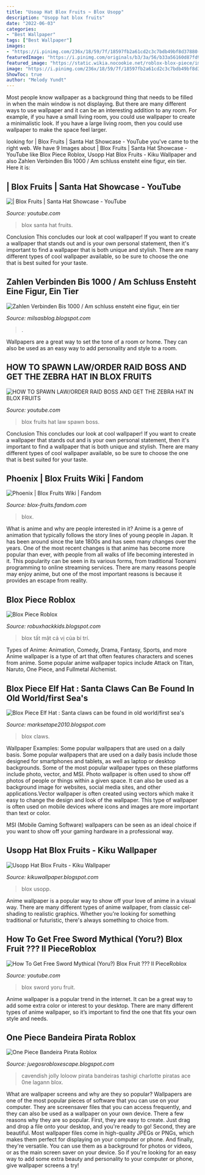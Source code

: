 ```yaml
---
title: "Usoap Hat Blox Fruits ~ Blox Usopp"
description: "Usopp hat blox fruits"
date: "2022-06-03"
categories:
- "Best Wallpaper"
tags: ["Best Wallpaper"]
images:
- "https://i.pinimg.com/236x/18/59/7f/18597fb2a61cd2c3c7bdb49bf8d37880--cavendish-one-piece-jolly.jpg"
featuredImage: "https://i.pinimg.com/originals/b3/3a/56/b33a56160d87fd956bddb83ef5b817c7.png"
featured_image: "https://static.wikia.nocookie.net/roblox-blox-piece/images/5/5b/Marine_Cap.png/revision/latest/scale-to-width-down/250?cb=20201006201333"
image: "https://i.pinimg.com/236x/18/59/7f/18597fb2a61cd2c3c7bdb49bf8d37880--cavendish-one-piece-jolly.jpg"
ShowToc: true
author: "Melody Yundt"
---
```



Most people know wallpaper as a background thing that needs to be filled in when the main window is not displaying. But there are many different ways to use wallpaper and it can be an interesting addition to any room. For example, if you have a small living room, you could use wallpaper to create a minimalistic look. If you have a large living room, then you could use wallpaper to make the space feel larger.

	

		
looking for | Blox Fruits | Santa Hat Showcase - YouTube you've came to the right web. We have 9 Images about | Blox Fruits | Santa Hat Showcase - YouTube like Blox Piece Roblox, Usopp Hat Blox Fruits - Kiku Wallpaper and also Zahlen Verbinden Bis 1000 / Am schluss ensteht eine figur, ein tier. Here it is:
		
    
## | Blox Fruits | Santa Hat Showcase - YouTube

<img loading=lazy src="https://i.ytimg.com/vi/o83sS-T6XAM/hqdefault.jpg" onerror="this.onerror=null;this.src='https://tse3.mm.bing.net/th?id=OIP.qBxD9rX8Tt65DRcPjhJ3LwHaFj&amp;pid=15.1';" alt="| Blox Fruits | Santa Hat Showcase - YouTube">

_Source: youtube.com_

>blox santa hat fruits. 

	

Conclusion
This concludes our look at cool wallpaper! If you want to create a wallpaper that stands out and is your own personal statement, then it's important to find a wallpaper that is both unique and stylish. There are many different types of cool wallpaper available, so be sure to choose the one that is best suited for your taste.

    
## Zahlen Verbinden Bis 1000 / Am Schluss Ensteht Eine Figur, Ein Tier

<img loading=lazy src="https://i.pinimg.com/originals/b3/3a/56/b33a56160d87fd956bddb83ef5b817c7.png" onerror="this.onerror=null;this.src='https://tse4.mm.bing.net/th?id=OIP.qFmg_ADUba9zaTn-kE4RfwHaKe&amp;pid=15.1';" alt="Zahlen Verbinden Bis 1000 / Am schluss ensteht eine figur, ein tier">

_Source: milsasblog.blogspot.com_

>. 

	

Wallpapers are a great way to set the tone of a room or home. They can also be used as an easy way to add personality and style to a room.

    
## HOW TO SPAWN LAW/ORDER RAID BOSS AND GET THE ZEBRA HAT IN BLOX FRUITS

<img loading=lazy src="https://i.ytimg.com/vi/sAJ7PpBDjmg/hqdefault.jpg" onerror="this.onerror=null;this.src='https://tse3.mm.bing.net/th?id=OIP.ezfjK9sLX-uA_NnJXw-JVAHaFj&amp;pid=15.1';" alt="HOW TO SPAWN LAW/ORDER RAID BOSS AND GET THE ZEBRA HAT IN BLOX FRUITS">

_Source: youtube.com_

>blox fruits hat law spawn boss. 

	

Conclusion
This concludes our look at cool wallpaper! If you want to create a wallpaper that stands out and is your own personal statement, then it's important to find a wallpaper that is both unique and stylish. There are many different types of cool wallpaper available, so be sure to choose the one that is best suited for your taste.

    
## Phoenix | Blox Fruits Wiki | Fandom

<img loading=lazy src="https://static.wikia.nocookie.net/roblox-blox-piece/images/6/6a/Series-transparent-phoenix.png/revision/latest?cb=20210923140957" onerror="this.onerror=null;this.src='https://tse1.mm.bing.net/th?id=OIP.qJ9RrsGY2PPDt1nfGINGqgAAAA&amp;pid=15.1';" alt="Phoenix | Blox Fruits Wiki | Fandom">

_Source: blox-fruits.fandom.com_

>blox. 

	

What is anime and why are people interested in it?
Anime is a genre of animation that typically follows the story lines of young people in Japan. It has been around since the late 1800s and has seen many changes over the years. One of the most recent changes is that anime has become more popular than ever, with people from all walks of life becoming interested in it. This popularity can be seen in its various forms, from traditional Toonami programming to online streaming services. There are many reasons people may enjoy anime, but one of the most important reasons is because it provides an escape from reality.

    
## Blox Piece Roblox

<img loading=lazy src="https://i.pinimg.com/736x/1d/35/95/1d3595c42e38db13715ff86a4b349e34.jpg" onerror="this.onerror=null;this.src='https://tse3.mm.bing.net/th?id=OIP.cAnax4ZGtWU44HO-fsxSGQHaDt&amp;pid=15.1';" alt="Blox Piece Roblox">

_Source: robuxhackkids.blogspot.com_

>blox tất mật cả vị của bí trí. 

	

Types of Anime: Animation, Comedy, Drama, Fantasy, Sports, and more
Anime wallpaper is a type of art that often features characters and scenes from anime. Some popular anime wallpaper topics include Attack on Titan, Naruto, One Piece, and Fullmetal Alchemist.

    
## Blox Piece Elf Hat : Santa Claws Can Be Found In Old World/first Sea&#039;s

<img loading=lazy src="https://i.ytimg.com/vi/ZQxpKBmIaD8/maxresdefault.jpg" onerror="this.onerror=null;this.src='https://tse2.mm.bing.net/th?id=OIP.s7ugaEk4bySoXZAMgD9CiAHaEK&amp;pid=15.1';" alt="Blox Piece Elf Hat : Santa claws can be found in old world/first sea&#039;s">

_Source: marksetape2010.blogspot.com_

>blox claws. 

	

Wallpaper Examples: Some popular wallpapers that are used on a daily basis.
Some popular wallpapers that are used on a daily basis include those designed for smartphones and tablets, as well as laptop or desktop backgrounds. Some of the most popular wallpaper types on these platforms include photo, vector, and MSI. 
Photo wallpaper is often used to show off photos of people or things within a given space. It can also be used as a background image for websites, social media sites, and other applications.Vector wallpaper is often created using vectors which make it easy to change the design and look of the wallpaper. This type of wallpaper is often used on mobile devices where icons and images are more important than text or color. 

MSI (Mobile Gaming Software) wallpapers can be seen as an ideal choice if you want to show off your gaming hardware in a professional way.

    
## Usopp Hat Blox Fruits - Kiku Wallpaper

<img loading=lazy src="https://static.wikia.nocookie.net/roblox-blox-piece/images/5/5b/Marine_Cap.png/revision/latest/scale-to-width-down/250?cb=20201006201333" onerror="this.onerror=null;this.src='https://tse2.mm.bing.net/th?id=OIP.Pj-lXx50J1ZvcJ_bvEL-nQAAAA&amp;pid=15.1';" alt="Usopp Hat Blox Fruits - Kiku Wallpaper">

_Source: kikuwallpaper.blogspot.com_

>blox usopp. 

	

Anime wallpaper is a popular way to show off your love of anime in a visual way. There are many different types of anime wallpaper, from classic cel-shading to realistic graphics. Whether you're looking for something traditional or futuristic, there's always something to choice from.

    
## How To Get Free Sword Mythical (Yoru?) Blox Fruit ??? II PieceRoblox

<img loading=lazy src="https://i.ytimg.com/vi/rvNyZg5N4g8/hqdefault.jpg" onerror="this.onerror=null;this.src='https://tse3.mm.bing.net/th?id=OIP.l5t2ahYAvowoscJNKFzh3AHaFj&amp;pid=15.1';" alt="How To Get Free Sword Mythical (Yoru?) Blox Fruit ??? II PieceRoblox">

_Source: youtube.com_

>blox sword yoru fruit. 

	

Anime wallpaper is a popular trend in the internet. It can be a great way to add some extra color or interest to your desktop. There are many different types of anime wallpaper, so it’s important to find the one that fits your own style and needs.

    
## One Piece Bandeira Pirata Roblox

<img loading=lazy src="https://i.pinimg.com/236x/18/59/7f/18597fb2a61cd2c3c7bdb49bf8d37880--cavendish-one-piece-jolly.jpg" onerror="this.onerror=null;this.src='https://tse4.mm.bing.net/th?id=OIP.Gu7gDn8yUPsiE0KTg3ZZCgAAAA&amp;pid=15.1';" alt="One Piece Bandeira Pirata Roblox">

_Source: juegosrobloxescape.blogspot.com_

>cavendish jolly loloow pirata bandeiras tashigi charlotte piratas ace 0ne lagann blox. 

	

What are wallpaper screens and why are they so popular?
Wallpapers are one of the most popular pieces of software that you can use on your computer. They are screensaver files that you can access frequently, and they can also be used as a wallpaper on your own device. There a few reasons why they are so popular. First, they are easy to create. Just drag and drop a file onto your desktop, and you're ready to go! Second, they are beautiful. Most wallpaper files come in high-quality JPEGs or PNGs, which makes them perfect for displaying on your computer or phone. And finally, they're versatile. You can use them as a background for photos or videos, or as the main screen saver on your device. So if you're looking for an easy way to add some extra beauty and personality to your computer or phone, give wallpaper screens a try!

